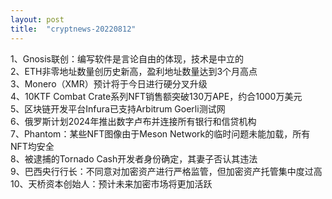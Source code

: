 ```yaml
---
layout: post
title:  "cryptnews-20220812"
---
```

1、Gnosis联创：编写软件是言论自由的体现，技术是中立的  
2、ETH非零地址数量创历史新高，盈利地址数量达到3个月高点  
3、Monero（XMR）预计将于今日进行硬分叉升级  
4、10KTF Combat Crate系列NFT销售额突破130万APE，约合1000万美元  
5、区块链开发平台Infura已支持Arbitrum Goerli测试网  
6、俄罗斯计划2024年推出数字卢布并连接所有银行和信贷机构  
7、Phantom：某些NFT图像由于Meson Network的临时问题未能加载，所有NFT均安全  
8、被逮捕的Tornado Cash开发者身份确定，其妻子否认其违法  
9、巴西央行行长：不同意对加密资产进行严格监管，但加密资产托管集中度过高  
10、天桥资本创始人：预计未来加密市场将更加活跃  
